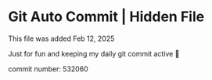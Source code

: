 # Git Auto Commit | Hidden File

This file was added Feb 12, 2025

Just for fun and keeping my daily git commit active 🤪

commit number: 532060
